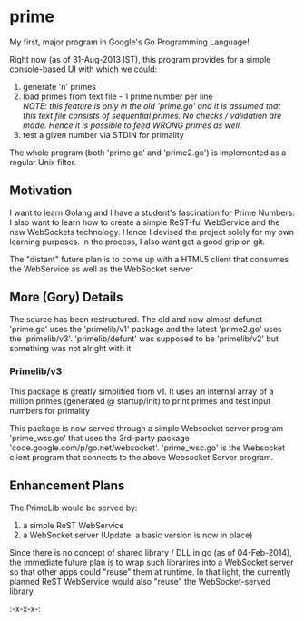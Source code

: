 # prime
My first, major program in Google's Go Programming Language!

Right now (as of 31-Aug-2013 IST), this program provides for a simple
console-based UI with which we could:<br/>
	<ol>
	<li>generate 'n' primes</li>
	<li>load primes from text file - 1 prime number per line<br/>
		<em>NOTE: this feature is only in the old 'prime.go' and it is assumed that this text file consists of sequential
		primes.  No checks / validation are made.  Hence it is possible
		to feed WRONG primes as well.</em></li>
	<li>test a given number via STDIN for primality</li>
	</ol>

The whole program (both 'prime.go' and 'prime2.go') is implemented as a regular Unix filter.

## Motivation
I want to learn Golang and I have a student's fascination for Prime Numbers.
I also want to learn how to create a simple ReST-ful WebService and the new
WebSockets technology.  Hence I devised the project solely for my own learning
purposes.  In the process, I also want get a good grip on git.

The "distant" future plan is to come up with a HTML5 client that consumes the
WebService as well as the WebSocket server

## More (Gory) Details
The source has been restructured.  The old and now almost defunct 'prime.go' uses the 'primelib/v1' package and the latest 'prime2.go' uses the 'primelib/v3'.  'primelib/defunt' was supposed to be 'primelib/v2' but something was not alright with it

### Primelib/v3
This package is greatly simplified from v1.  It uses an internal array of a million primes (generated @ startup/init) to print primes and test input numbers for primality

This package is now served through a simple Websocket server program 'prime_wss.go' that uses the 3rd-party package 'code.google.com/p/go.net/websocket'.  'prime_wsc.go' is the Websocket client program that connects to the above Websocket Server program.

## Enhancement Plans
The PrimeLib would be served by:
<ol>
	<li>a simple ReST WebService</li>
	<li>a WebSocket server (Update: a basic version is now in place)</li>
</ol>

Since there is no concept of shared library / DLL in go (as of 04-Feb-2014),
the immediate future plan is to wrap such librarires into a WebSocket server
so that other apps could "reuse" them at runtime.  In that light, the currently
planned ReST WebService would also "reuse" the WebSocket-served library

:-x-x-x-:
